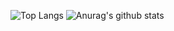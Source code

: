![Top Langs](https://github-readme-stats.vercel.app/api/top-langs/?username=legende11)
![Anurag's github stats](https://github-readme-stats.vercel.app/api?username=legende11)
